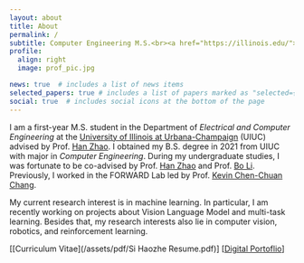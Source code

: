 ```yaml
---
layout: about
title: About
permalink: /
subtitle: Computer Engineering M.S.<br><a href="https://illinois.edu/">University of Illinois Urbana-Champaign</a>
profile:
  align: right
  image: prof_pic.jpg

news: true  # includes a list of news items
selected_papers: true # includes a list of papers marked as "selected={true}"
social: true  # includes social icons at the bottom of the page
---
```


I am a first-year M.S. student in the Department of *Electrical and Computer Engineering* at the [University of Illinois at Urbana-Champaign](https://illinois.edu/) (UIUC) advised by Prof. [Han Zhao](https://hanzhaoml.github.io/). I obtained my B.S. degree in 2021 from UIUC with major in *Computer Engineering*. During my undergraduate studies, I was fortunate to be co-advised by Prof. [Han Zhao](https://hanzhaoml.github.io/) and Prof. [Bo Li](https://aisecure.github.io/). Previously, I worked in the FORWARD Lab led by Prof. [Kevin Chen-Chuan Chang](http://www.forwarddatalab.org/kevinccchang). 

My current research interest is in machine learning. In particular, I am recently working on projects about Vision Language Model and multi-task learning. Besides that, my research interests also lie in computer vision, robotics, and reinforcement learning.

[[Curriculum Vitae](/assets/pdf/Si Haozhe Resume.pdf)] [[Digital Portoflio](https://space.bilibili.com/5374388)]
